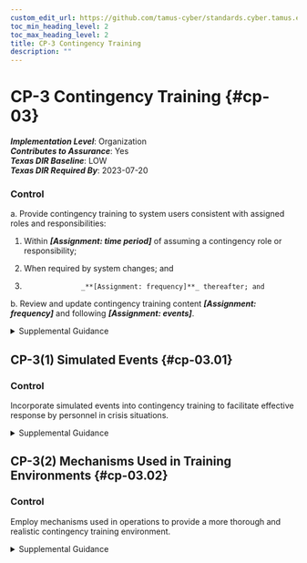 ```yaml
---
custom_edit_url: https://github.com/tamus-cyber/standards.cyber.tamus.edu/tree/main/static/content/tamus.edu/TAMUS_profile.xml
toc_min_heading_level: 2
toc_max_heading_level: 2
title: CP-3 Contingency Training
description: ""
---
```


# CP-3 Contingency Training {#cp-03}

_**Implementation Level**_: Organization\
_**Contributes to Assurance**_: Yes\
_**Texas DIR Baseline**_: LOW\
_**Texas DIR Required By**_: 2023-07-20

### Control

a. Provide contingency training to system users consistent with assigned roles and responsibilities:

1. Within _**[Assignment: time period]**_ of assuming a contingency role or responsibility;

2. When required by system changes; and

3. 
                     _**[Assignment: frequency]**_ thereafter; and

b. Review and update contingency training content _**[Assignment: frequency]**_ and following _**[Assignment: events]**_.

<details>
  <summary>Supplemental Guidance</summary>

a. Provide contingency training to system users consistent with assigned roles and responsibilities:

1. Within _**[Assignment: time period]**_ of assuming a contingency role or responsibility;

2. When required by system changes; and

3. 
                     _**[Assignment: frequency]**_ thereafter; and

b. Review and update contingency training content _**[Assignment: frequency]**_ and following _**[Assignment: events]**_.

</details>

## CP-3(1) Simulated Events {#cp-03.01}

### Control

Incorporate simulated events into contingency training to facilitate effective response by personnel in crisis situations.

<details>
  <summary>Supplemental Guidance</summary>

Incorporate simulated events into contingency training to facilitate effective response by personnel in crisis situations.

</details>

## CP-3(2) Mechanisms Used in Training Environments {#cp-03.02}

### Control

Employ mechanisms used in operations to provide a more thorough and realistic contingency training environment.

<details>
  <summary>Supplemental Guidance</summary>

Employ mechanisms used in operations to provide a more thorough and realistic contingency training environment.

</details>


